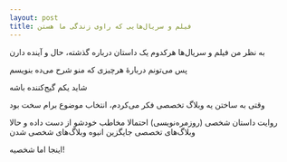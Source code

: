 ```yaml
---
layout: post
title: فیلم و سریال‌هایی که راوی زندگی ما هستن
---
```


به نظر من فیلم و سریال‌ها هرکدوم یک داستان درباره گذشته، حال و آینده دارن

پس می‌تونم دربارهٔ هرچیزی که منو شرح می‌ده بنویسم

شاید یکم گیج‌کننده باشه

وقتی به ساختن یه وبلاگ تخصصی فکر می‌کردم، انتخاب موضوع برام سخت بود

روایت داستان شخصی (روزمره‌نویسی) احتمالا مخاطب خودشو از دست داده و حالا وبلاگ‌های تخصصی جایگزین انبوه وبلاگ‌های شخصی شدن

اینجا اما شخصیه!
